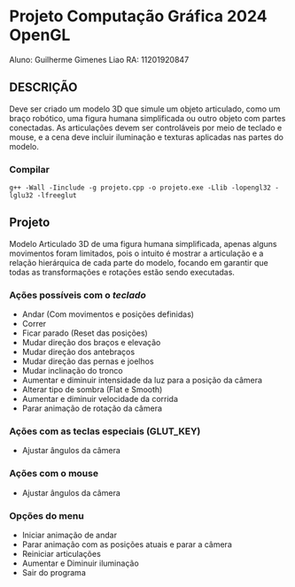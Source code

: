 # Projeto Computação Gráfica 2024 OpenGL

Aluno: Guilherme Gimenes Liao
RA: 11201920847

## DESCRIÇÃO

Deve ser criado um modelo 3D que simule um objeto articulado, como um braço robótico, uma figura humana simplificada ou outro objeto com partes conectadas. As articulações devem ser controláveis por meio de teclado e mouse, e a cena deve incluir iluminação e texturas aplicadas nas partes do modelo.

### Compilar

```
g++ -Wall -Iinclude -g projeto.cpp -o projeto.exe -Llib -lopengl32 -lglu32 -lfreeglut
```


## Projeto

Modelo Articulado 3D de uma figura humana simplificada, apenas alguns movimentos foram limitados, pois o intuito é mostrar a articulação e a relação hierárquica de cada parte do modelo, focando em garantir que todas as transformações e rotações estão sendo executadas.

### Ações possíveis com o ***teclado***
  - Andar (Com movimentos e posições definidas)
  - Correr
  - Ficar parado (Reset das posições)
  - Mudar direção dos braços e elevação
  - Mudar direção dos antebraços
  - Mudar direção das pernas e joelhos
  - Mudar inclinação do tronco
  - Aumentar e diminuir intensidade da luz para a posição da câmera
  - Alterar tipo de sombra (Flat e Smooth)
  - Aumentar e diminuir velocidade da corrida
  - Parar animação de rotação da câmera

### Ações com as teclas especiais (GLUT_KEY)
  - Ajustar ângulos da câmera

### Ações com o mouse
  - Ajustar ângulos da câmera

### Opções do menu
  - Iniciar animação de andar
  - Parar animação com as posições atuais e parar a câmera
  - Reiniciar articulações
  - Aumentar e Diminuir iluminação
  - Sair do programa
